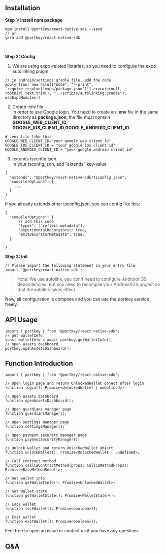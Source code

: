 ## Installation

**Step 1: Install npm package**

```
npm install @portkey/react-native-sdk --save
// or
yarn add @portkey/react-native-sdk
```
<br>

**Step 2: Config** <br>
1. We are using expo-related libraries, so you need to configure the expo autolinking plugin
```
// in android/settings.gradle file, add the code
apply from: new File(["node", "--print", "require.resolve('expo/package.json')"].execute(null, rootDir).text.trim(), "../scripts/autolinking.gradle");
useExpoModules()
```
2. Create .env file <br>
In order to use Google login, You need to create an **.env** file in the same directory as **package.json**, the file  must contain **GOOGLE_WEB_CLIENT_ID**, **GOOGLE_IOS_CLIENT_ID**,**GOOGLE_ANDROID_CLIENT_ID**
```
# .env file like this
GOOGLE_WEB_CLIENT_ID="your google web client id"
GOOGLE_IOS_CLIENT_ID = "your google ios client id"
GOOGLE_ANDROID_CLIENT_ID = "your google android client id"
```
3. extends tsconfig.json <br>
In your tsconfig.json, add  "extends" key-value
```
{
  "extends": "@portkey/react-native-sdk/tsconfig.json",
  "compilerOptions": {
    ...
  }
}
```
if you already extends other tsconfig.json, you can config like this:
```
{
  "compilerOptions": {
      // add this code
      "types": ["reflect-metadata"],
      "experimentalDecorators": true,
      "emitDecoratorMetadata": true,
  }

}
```

**Step 3: Init**
```
// Please import the following statement in your entry file
import '@portkey/react-native-sdk';
```
> Note: We use autolink, you don't need to configure Android/IOS dependencies. But you need to recompile your Android/IOS project so that the autolink takes effect.

Now, all configuration is complete and you can use the portkey service freely.


## API Usage
```
import { portkey } from '@portkey/react-native-sdk';
// get walletInfo
const walletInfo = await portkey.getWalletInfo();
// open assets dashboard
portkey.openAssetsDashboard();
```

## Function Introduction
```
import { portkey } from '@portkey/react-native-sdk';

// Open login page and return UnlockedWallet object after login
function login(): Promise<UnlockedWallet | undefined>;

// Open assets dashboard
function openAssetsDashboard();

// Open guardians manager page
function guardiansManager();

// Open settings manager page
function settingsManager();

// Open payment security manager page
function paymentSecurityManager();

// Unlock wallet and return UnlockedWallet object
function unlockWallet(): Promise<UnlockedWallet | undefined>;

// Call contract method
function callCaContractMethod(props: CallCaMethodProps): Promise<BaseMethodResult>;

// Get wallet info
function getWalletInfo(): Promise<UnlockedWallet>;

// Get wallet state
function getWalletState(): Promise<WalletState>();

// Lock wallet
function lockWallet(): Promise<boolean>();

// Exit wallet
function exitWallet(): Promise<boolean>();
```

 Feel free to open an issue or contact us if you have any questions

## Q&A



